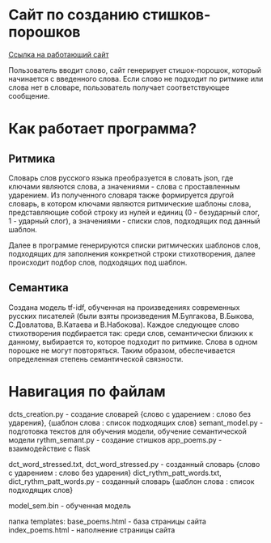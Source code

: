 # Сайт по созданию стишков-порошков

[Ссылка на работающий сайт](http://aleksandra023.pythonanywhere.com/) 

Пользователь вводит слово, сайт генерирует стишок-порошок, который начинается с введенного слова. 
Если слово не подходит по ритмике или слова нет в словаре, пользователь получает соответствующее сообщение.

# Как работает программа?

## Ритмика

Словарь слов русского языка преобразуется в словать json, где ключами являются слова, а значениями - слова с проставленным ударением.
Из полученного словаря также формируется другой словарь, в котором ключами являются ритмические шаблоны слова, представляющие собой строку из нулей и единиц (0 - безударный слог, 1 - ударный слог), а значениями - списки слов, подходящих под данный шаблон. 

Далее в программе генерируются списки ритмических шаблонов слов, подходящих для заполнения конкретной строки стихотворения, далее происходит подбор слов, подходящих под шаблон.

## Семантика

Создана модель tf-idf, обученная на произведениях современных русских писателей (были взяты произведения М.Булгакова, В.Быкова, С.Довлатова, В.Катаева и В.Набокова). Каждое следующее слово стихотворения подбирается так: среди слов, семантически близких к данному, выбирается то, которое подходит по ритмике. Слова в одном порошке не могут повторяться. Таким образом, обеспечивается определенная степень семантической связности.

# Навигация по файлам

dcts_creation.py - создание словарей {слово с ударением : слово без ударения}, {шаблон слова : список подходящих слов}
semant_model.py - подготовка текстов для обучения модели, обучение семантической модели
rythm_semant.py - создание стишков
app_poems.py - взаимодействие с flask

dct_word_stressed.txt, dct_word_stressed.py - созданный словарь {слово с ударением : слово без ударения}
dict_rythm_patt_words.txt, dict_rythm_patt_words.py - созданный словарь {шаблон слова : список подходящих слов}

model_sem.bin - обученная модель

папка templates:
	base_poems.html - база страницы сайта
	index_poems.html - наполнение страницы сайта 

